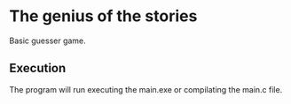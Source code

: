 # The genius of the stories
Basic guesser game.

## Execution
The program will run executing the main.exe or compilating the main.c file.
